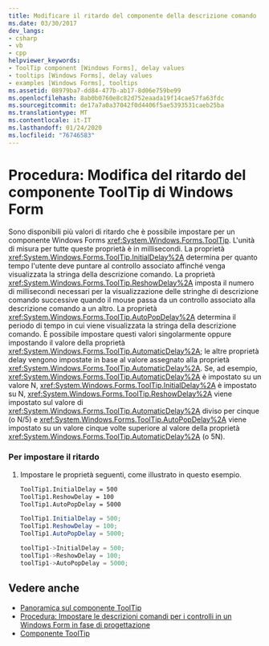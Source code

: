 ```yaml
---
title: Modificare il ritardo del componente della descrizione comando
ms.date: 03/30/2017
dev_langs:
- csharp
- vb
- cpp
helpviewer_keywords:
- ToolTip component [Windows Forms], delay values
- tooltips [Windows Forms], delay values
- examples [Windows Forms], tooltips
ms.assetid: 08979ba7-dd84-477b-ab17-8d06e759be99
ms.openlocfilehash: 8ab0b0760e8c82d752eaada19f14cae57fa63fdc
ms.sourcegitcommit: de17a7a0a37042f0d4406f5ae5393531caeb25ba
ms.translationtype: MT
ms.contentlocale: it-IT
ms.lasthandoff: 01/24/2020
ms.locfileid: "76746583"
---
```

# <a name="how-to-change-the-delay-of-the-windows-forms-tooltip-component"></a>Procedura: Modifica del ritardo del componente ToolTip di Windows Form
Sono disponibili più valori di ritardo che è possibile impostare per un componente Windows Forms <xref:System.Windows.Forms.ToolTip>. L'unità di misura per tutte queste proprietà è in millisecondi. La proprietà <xref:System.Windows.Forms.ToolTip.InitialDelay%2A> determina per quanto tempo l'utente deve puntare al controllo associato affinché venga visualizzata la stringa della descrizione comando. La proprietà <xref:System.Windows.Forms.ToolTip.ReshowDelay%2A> imposta il numero di millisecondi necessari per la visualizzazione delle stringhe di descrizione comando successive quando il mouse passa da un controllo associato alla descrizione comando a un altro. La proprietà <xref:System.Windows.Forms.ToolTip.AutoPopDelay%2A> determina il periodo di tempo in cui viene visualizzata la stringa della descrizione comando. È possibile impostare questi valori singolarmente oppure impostando il valore della proprietà <xref:System.Windows.Forms.ToolTip.AutomaticDelay%2A>; le altre proprietà delay vengono impostate in base al valore assegnato alla proprietà <xref:System.Windows.Forms.ToolTip.AutomaticDelay%2A>. Se, ad esempio, <xref:System.Windows.Forms.ToolTip.AutomaticDelay%2A> è impostato su un valore N, <xref:System.Windows.Forms.ToolTip.InitialDelay%2A> è impostato su N, <xref:System.Windows.Forms.ToolTip.ReshowDelay%2A> viene impostato sul valore di <xref:System.Windows.Forms.ToolTip.AutomaticDelay%2A> diviso per cinque (o N/5) e <xref:System.Windows.Forms.ToolTip.AutoPopDelay%2A> viene impostato su un valore cinque volte superiore al valore della proprietà <xref:System.Windows.Forms.ToolTip.AutomaticDelay%2A> (o 5N).  
  
### <a name="to-set-the-delay"></a>Per impostare il ritardo  
  
1. Impostare le proprietà seguenti, come illustrato in questo esempio.  
  
    ```vb  
    ToolTip1.InitialDelay = 500  
    ToolTip1.ReshowDelay = 100  
    ToolTip1.AutoPopDelay = 5000  
    ```  
  
    ```csharp  
    ToolTip1.InitialDelay = 500;  
    ToolTip1.ReshowDelay = 100;  
    ToolTip1.AutoPopDelay = 5000;  
    ```  
  
    ```cpp  
    toolTip1->InitialDelay = 500;  
    toolTip1->ReshowDelay = 100;  
    toolTip1->AutoPopDelay = 5000;  
    ```  
  
## <a name="see-also"></a>Vedere anche

- [Panoramica sul componente ToolTip](tooltip-component-overview-windows-forms.md)
- [Procedura: Impostare le descrizioni comandi per i controlli in un Windows Form in fase di progettazione](how-to-set-tooltips-for-controls-on-a-windows-form-at-design-time.md)
- [Componente ToolTip](tooltip-component-windows-forms.md)
